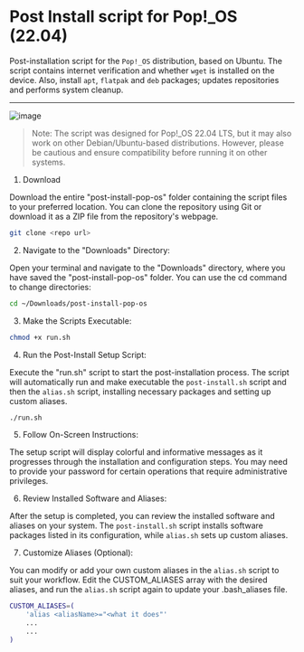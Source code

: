 # Post Install script for Pop!_OS (22.04)

Post-installation script for the `Pop!_OS` distribution, based on Ubuntu. The script contains internet verification and whether `wget` is installed on the device. Also, install `apt`, `flatpak` and `deb` packages; updates repositories and performs system cleanup.

***
![image](https://user-images.githubusercontent.com/70844369/195471666-c7a930d4-19ac-4605-80e3-4bd3120c39c3.png#vitrinedev)

>Note: The script was designed for Pop!_OS 22.04 LTS, but it may also work on other Debian/Ubuntu-based distributions. However, please be cautious and ensure compatibility before running it on other systems.

1. Download

Download the entire "post-install-pop-os" folder containing the script files to your preferred location. You can clone the repository using Git or download it as a ZIP file from the repository's webpage.

```bash
git clone <repo url>
```

2. Navigate to the "Downloads" Directory:

Open your terminal and navigate to the "Downloads" directory, where you have saved the "post-install-pop-os" folder. You can use the cd command to change directories:

```bash
cd ~/Downloads/post-install-pop-os
```

3. Make the Scripts Executable:


```bash
chmod +x run.sh
```

4. Run the Post-Install Setup Script:

Execute the "run.sh" script to start the post-installation process. The script will automatically run and make executable the `post-install.sh` script and then the `alias.sh` script, installing necessary packages and setting up custom aliases.

```bash
./run.sh
```

5. Follow On-Screen Instructions:

The setup script will display colorful and informative messages as it progresses through the installation and configuration steps. You may need to provide your password for certain operations that require administrative privileges.

6. Review Installed Software and Aliases:

After the setup is completed, you can review the installed software and aliases on your system. The `post-install.sh` script installs software packages listed in its configuration, while `alias.sh` sets up custom aliases.


7. Customize Aliases (Optional):

You can modify or add your own custom aliases in the `alias.sh` script to suit your workflow. Edit the CUSTOM_ALIASES array with the desired aliases, and run the `alias.sh` script again to update your .bash_aliases file.

```bash
CUSTOM_ALIASES=(
    'alias <aliasName>="<what it does"'
    ...
    ...
)

```


